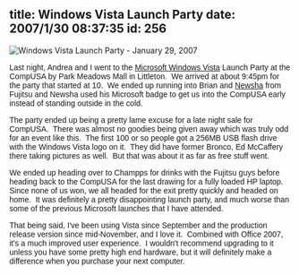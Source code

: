 title: Windows Vista Launch Party
date: 2007/1/30 08:37:35
id: 256
---
![Windows Vista Launch Party - January 29, 2007](/journal_images/VistaLaunch20070129.jpg)

<font face="Arial">Last night, Andrea and I went to the [Microsoft Windows Vista](http://www.microsoft.com/windows/default.mspx) Launch Party at the CompUSA by Park Meadows Mall in Littleton.  We arrived at about 9:45pm for the party that started at 10.  We ended up running into Brian and [Newsha](http://newmako.blogspot.com/index.html) from Fujitsu and Newsha used his Microsoft badge to get us into the CompUSA early instead of standing outside in the cold. </font>

<font face="Arial">The party ended up being a pretty lame excuse for a late night sale for CompUSA.  There was almost no goodies being given away which was truly odd for an event like this.  The first 100 or so people got a 256MB USB flash drive with the Windows Vista logo on it.  They did have former Bronco, Ed McCaffery there taking pictures as well.  But that was about it as far as free stuff went. </font>

<font face="Arial">We ended up heading over to Champps for drinks with the Fujitsu guys before heading back to the CompUSA for the last drawing for a fully loaded HP laptop.  Since none of us won, we all headed for the exit pretty quickly and headed on home.  It was definitely a pretty disappointing launch party, and much worse than some of the previous Microsoft launches that I have attended.</font>

<font face="Arial">That being said, I've been using Vista since September and the production release version since mid-November, and I love it.  Combined with Office 2007, it's a much improved user experience.  I wouldn't recommend upgrading to it unless you have some pretty high end hardware, but it will definitely make a difference when you purchase your next computer.</font>